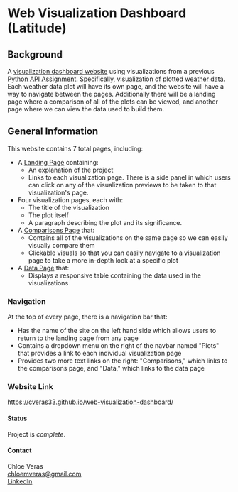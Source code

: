 # Web Visualization Dashboard (Latitude)

## Background ## 

A [visualization dashboard website](https://cveras33.github.io/web-design-challenge/) using visualizations from a previous [Python API Assignment](https://github.com/cveras33/python-api-challenge/blob/main/README.md). Specifically, visualization of plotted [weather data](https://github.com/cveras33/python-api-challenge/blob/main/Output/weather_check.csv). Each weather data plot will have its own page, and the website will have a way to navigate between the pages. Additionally there will be a landing page where a comparison of all of the plots can be viewed, and another page where we can view the data used to build them.

## General Information ## 

This website contains 7 total pages, including: 

* A [Landing Page](https://cveras33.github.io/web-visualization-dashboard/) containing: 
  * An explanation of the project 
  * Links to each visualization page. There is a side panel in which users can click on any of the visualization previews to be taken to that visualization's page. 
* Four visualization pages, each with:
  * The title of the visualization
  * The plot itself 
  * A paragraph describing the plot and its significance. 
* A [Comparisons Page](https://cveras33.github.io/web-design-challenge/comparisons.html) that: 
  * Contains all of the visualizations on the same page so we can easily visually compare them
  * Clickable visuals so that you can easily navigate to a visualization page to take a more in-depth look at a specific plot 
* A [Data Page](https://cveras33.github.io/web-design-challenge/data.html) that: 
  * Displays a responsive table containing the data used in the visualizations
 
### Navigation ###  
At the top of every page, there is a navigation bar that:
* Has the name of the site on the left hand side which allows users to return to the landing page from any page
* Contains a dropdown menu on the right of the navbar named "Plots" that provides a link to each individual visualization page
* Provides two more text links on the right: "Comparisons," which links to the comparisons page, and "Data," which links to the data page

### Website Link ###
https://cveras33.github.io/web-visualization-dashboard/

#### Status #### 
Project is *complete*. 

#### Contact ####
Chloe Veras  
chloemveras@gmail.com  
[LinkedIn](https://www.linkedin.com/in/chloeveras/)
